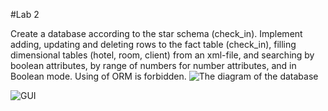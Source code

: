 #Lab 2

Create a database according to the star schema (check_in). Implement adding, updating and deleting rows to the fact table (check_in), filling dimensional tables (hotel, room, client) from an xml-file, and searching by boolean attributes, by range of numbers for number attributes, and in Boolean mode. Using of ORM is forbidden.
![The diagram of the database](https://github.com/kateGlebova/DB/tree/master/lab2/check_in.png "The diagram of the database")

![GUI](https://github.com/kateGlebova/DB/tree/master/lab2/screenshot.png "GUI")


